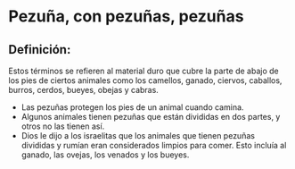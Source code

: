 # Pezuña, con pezuñas, pezuñas

## Definición: 

Estos términos se refieren al material duro que cubre la parte de abajo de los pies de ciertos animales como los camellos, ganado, ciervos, caballos, burros, cerdos, bueyes, obejas y cabras.

* Las pezuñas protegen los pies de un animal cuando camina.
* Algunos animales tienen pezuñas que están divididas en dos partes, y otros no las tienen así.
* Dios le dijo a los israelitas que los animales que tienen pezuñas divididas y rumían eran considerados limpios para comer. Esto incluía al ganado, las ovejas, los venados y los bueyes.

